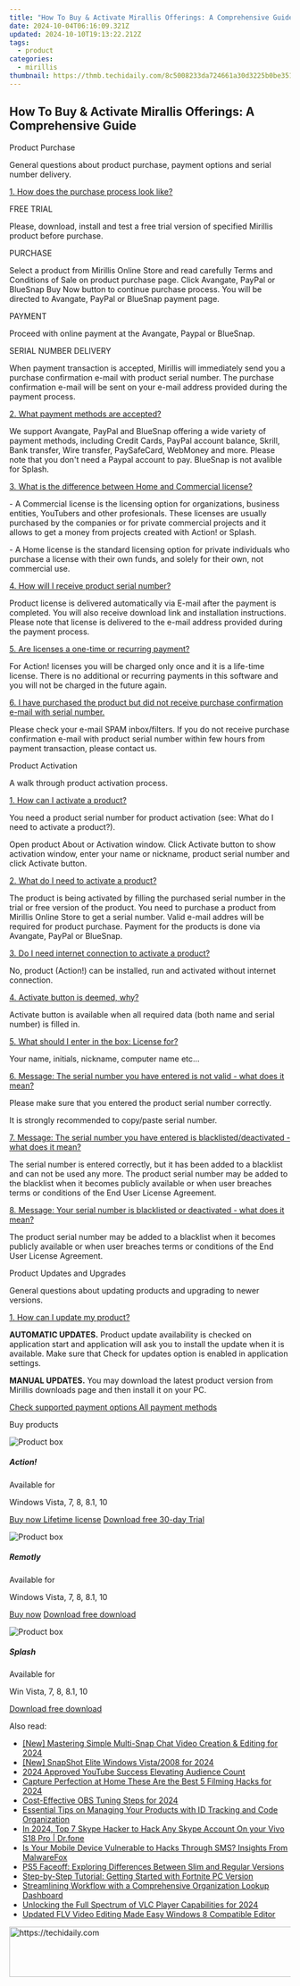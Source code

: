 ```yaml
---
title: "How To Buy & Activate Mirallis Offerings: A Comprehensive Guide"
date: 2024-10-04T06:16:09.321Z
updated: 2024-10-10T19:13:22.212Z
tags:
  - product
categories:
  - mirillis
thumbnail: https://thmb.techidaily.com/8c5008233da724661a30d3225b0be351e1d277e0e18468f4536db088e3157824.jpg
---
```


## How To Buy & Activate Mirallis Offerings: A Comprehensive Guide

Product Purchase

General questions about product purchase, payment options and serial number delivery.

[1\. How does the purchase process look like?](https://tools.techidaily.com/mirillis/products/) 

FREE TRIAL

Please, download, install and test a free trial version of specified Mirillis product before purchase.

PURCHASE

Select a product from Mirillis Online Store and read carefully Terms and Conditions of Sale on product purchase page. Click Avangate, PayPal or BlueSnap Buy Now button to continue purchase process. You will be directed to Avangate, PayPal or BlueSnap payment page.

PAYMENT

Proceed with online payment at the Avangate, Paypal or BlueSnap.

SERIAL NUMBER DELIVERY

When payment transaction is accepted, Mirillis will immediately send you a purchase confirmation e-mail with product serial number. The purchase confirmation e-mail will be sent on your e-mail address provided during the payment process.

[2\. What payment methods are accepted?](https://tools.techidaily.com/mirillis/products/) 

We support Avangate, PayPal and BlueSnap offering a wide variety of payment methods, including Credit Cards, PayPal account balance, Skrill, Bank transfer, Wire transfer, PaySafeCard, WebMoney and more. Please note that you don't need a Paypal account to pay. BlueSnap is not avalible for Splash.

[3\. What is the difference between Home and Commercial license?](https://tools.techidaily.com/mirillis/products/) 

\- A Commercial license is the licensing option for organizations, business entities, YouTubers and other profesionals. These licenses are usually purchased by the companies or for private commercial projects and it allows to get a money from projects created with Action! or Splash.

\- A Home license is the standard licensing option for private individuals who purchase a license with their own funds, and solely for their own, not commercial use.

[4\. How will I receive product serial number?](https://tools.techidaily.com/mirillis/products/) 

Product license is delivered automatically via E-mail after the payment is completed. You will also receive download link and installation instructions. Please note that license is delivered to the e-mail address provided during the payment process. 

[5\. Are licenses a one-time or recurring payment?](https://tools.techidaily.com/mirillis/products/) 

For Action! licenses you will be charged only once and it is a life-time license. There is no additional or recurring payments in this software and you will not be charged in the future again.

[6\. I have purchased the product but did not receive purchase confirmation e-mail with serial number.](https://tools.techidaily.com/mirillis/products/) 

Please check your e-mail SPAM inbox/filters. If you do not receive purchase confirmation e-mail with product serial number within few hours from payment transaction, please contact us.

Product Activation

A walk through product activation process.

[1\. How can I activate a product?](https://tools.techidaily.com/mirillis/products/) 

You need a product serial number for product activation (see: What do I need to activate a product?).

Open product About or Activation window. Click Activate button to show activation window, enter your name or nickname, product serial number and click Activate button.

[2\. What do I need to activate a product?](https://tools.techidaily.com/mirillis/products/) 

The product is being activated by filling the purchased serial number in the trial or free version of the product. You need to purchase a product from Mirillis Online Store to get a serial number. Valid e-mail addres will be required for product purchase. Payment for the products is done via Avangate, PayPal or BlueSnap.

[3\. Do I need internet connection to activate a product?](https://tools.techidaily.com/mirillis/products/) 

No, product (Action!) can be installed, run and activated without internet connection.

[4\. Activate button is deemed, why?](https://tools.techidaily.com/mirillis/products/) 

Activate button is available when all required data (both name and serial number) is filled in.

[5\. What should I enter in the box: License for?](https://tools.techidaily.com/mirillis/products/) 

Your name, initials, nickname, computer name etc...

[6\. Message: The serial number you have entered is not valid - what does it mean?](https://tools.techidaily.com/mirillis/products/) 

Please make sure that you entered the product serial number correctly.

It is strongly recommended to copy/paste serial number.

[7\. Message: The serial number you have entered is blacklisted/deactivated - what does it mean?](https://tools.techidaily.com/mirillis/products/) 

The serial number is entered correctly, but it has been added to a blacklist and can not be used any more. The product serial number may be added to the blacklist when it becomes publicly available or when user breaches terms or conditions of the End User License Agreement.

[8\. Message: Your serial number is blacklisted or deactivated - what does it mean?](https://tools.techidaily.com/mirillis/products/) 

The product serial number may be added to a blacklist when it becomes publicly available or when user breaches terms or conditions of the End User License Agreement.

Product Updates and Upgrades

General questions about updating products and upgrading to newer versions.

[1\. How can I update my product?](https://tools.techidaily.com/mirillis/products/) 

**AUTOMATIC UPDATES.** Product update availability is checked on application start and application will ask you to install the update when it is available. Make sure that Check for updates option is enabled in application settings.

**MANUAL UPDATES.** You may download the latest product version from Mirillis downloads page and then install it on your PC.

[Check supported payment options All payment methods](https://tools.techidaily.com/mirillis/products/) 

Buy products

![Product box](https://mirillis.com/res/old/media/images/store/purchase_action_box.png) 

##### Action!

Available for

Windows Vista, 7, 8, 8.1, 10

[Buy now Lifetime license](https://tools.techidaily.com/mirillis/products/) [Download free 30-day Trial](https://tools.techidaily.com/mirillis/products/) 

![Product box](https://mirillis.com/res/old/media/images/store/purchase_monflo_box.png) 

##### Remotly

Available for

Windows Vista, 7, 8, 8.1, 10

[Buy now](https://remotly.com/plans) [Download free download](https://tools.techidaily.com/mirillis/products/) 

![Product box](https://mirillis.com/res/old/media/images/store/purchase_splash_box.png) 

##### Splash

Available for

Win Vista, 7, 8, 8.1, 10

[Download free download](https://tools.techidaily.com/mirillis/products/)

<ins class="adsbygoogle"
     style="display:block"
     data-ad-format="autorelaxed"
     data-ad-client="ca-pub-7571918770474297"
     data-ad-slot="1223367746"></ins>

<ins class="adsbygoogle"
     style="display:block"
     data-ad-client="ca-pub-7571918770474297"
     data-ad-slot="8358498916"
     data-ad-format="auto"
     data-full-width-responsive="true"></ins>

<span class="atpl-alsoreadstyle">Also read:</span>
<div><ul>
<li><a href="https://snapchat-videos.techidaily.com/new-mastering-simple-multi-snap-chat-video-creation-and-editing-for-2024/"><u>[New] Mastering Simple Multi-Snap Chat Video Creation & Editing for 2024</u></a></li>
<li><a href="https://video-screen-grab.techidaily.com/new-snapshot-elite-windows-vista2008-for-2024/"><u>[New] SnapShot Elite Windows Vista/2008 for 2024</u></a></li>
<li><a href="https://eaxpv-info.techidaily.com/2024-approved-youtube-success-elevating-audience-count/"><u>2024 Approved YouTube Success Elevating Audience Count</u></a></li>
<li><a href="https://fox-direct.techidaily.com/capture-perfection-at-home-these-are-the-best-5-filming-hacks-for-2024/"><u>Capture Perfection at Home These Are the Best 5 Filming Hacks for 2024</u></a></li>
<li><a href="https://screen-sharing-recording.techidaily.com/cost-effective-obs-tuning-steps-for-2024/"><u>Cost-Effective OBS Tuning Steps for 2024</u></a></li>
<li><a href="https://fox-ssl.techidaily.com/essential-tips-on-managing-your-products-with-id-tracking-and-code-organization/"><u>Essential Tips on Managing Your Products with ID Tracking and Code Organization</u></a></li>
<li><a href="https://location-social.techidaily.com/in-2024-top-7-skype-hacker-to-hack-any-skype-account-on-your-vivo-s18-pro-drfone-by-drfone-virtual-android/"><u>In 2024, Top 7 Skype Hacker to Hack Any Skype Account On your Vivo S18 Pro | Dr.fone</u></a></li>
<li><a href="https://fox-ssl.techidaily.com/is-your-mobile-device-vulnerable-to-hacks-through-sms-insights-from-malwarefox/"><u>Is Your Mobile Device Vulnerable to Hacks Through SMS? Insights From MalwareFox</u></a></li>
<li><a href="https://tech-recovery.techidaily.com/ps5-faceoff-exploring-differences-between-slim-and-regular-versions/"><u>PS5 Faceoff: Exploring Differences Between Slim and Regular Versions</u></a></li>
<li><a href="https://fox-ssl.techidaily.com/step-by-step-tutorial-getting-started-with-fortnite-pc-version/"><u>Step-by-Step Tutorial: Getting Started with Fortnite PC Version</u></a></li>
<li><a href="https://fox-ssl.techidaily.com/streamlining-workflow-with-a-comprehensive-organization-lookup-dashboard/"><u>Streamlining Workflow with a Comprehensive Organization Lookup Dashboard</u></a></li>
<li><a href="https://some-skills.techidaily.com/unlocking-the-full-spectrum-of-vlc-player-capabilities-for-2024/"><u>Unlocking the Full Spectrum of VLC Player Capabilities for 2024</u></a></li>
<li><a href="https://smart-video-creator.techidaily.com/updated-flv-video-editing-made-easy-windows-8-compatible-editor/"><u>Updated FLV Video Editing Made Easy Windows 8 Compatible Editor</u></a></li>
</ul></div>

<!-- affiliate ads begin -->
<a href="https://appsumo.8odi.net/c/5597632/2068439/7443" target="_top" id="2068439">
  <img src="//a.impactradius-go.com/display-ad/7443-2068439" border="0" alt="https://techidaily.com" width="728" height="90"/>
</a>
<img height="0" width="0" src="https://appsumo.8odi.net/i/5597632/2068439/7443" style="position:absolute;visibility:hidden;" border="0" />
<!-- affiliate ads end -->

